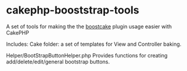 cakephp-booststrap-tools
========================

A set of tools for making the the [boostcake](https://github.com/slywalker/cakephp-plugin-boost_cake) plugin usage easier with CakePHP

Includes:
Cake folder: a set of templates for View and Controller baking.

Helper/BootStrapButtonHelper.php 
Provides functions for creating add/delete/edit/general bootstrap buttons.
